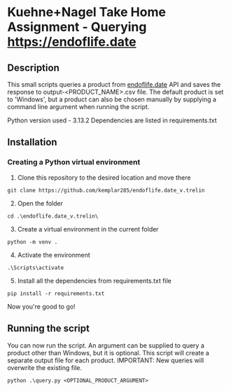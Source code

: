 # Kuehne+Nagel Take Home Assignment - Querying https://endoflife.date

## Description
This small scripts queries a product from [endoflife.date](https://endoflife.date) API and saves the response to output-<PRODUCT_NAME>.csv file.
The default product is set to 'Windows', but a product can also be chosen manually by supplying a command line argument when running the script.

Python version used - 3.13.2
Dependencies are listed in requirements.txt

## Installation
### Creating a Python virtual environment
1. Clone this repository to the desired location and move there 
```
git clone https://github.com/kemplar285/endoflife.date_v.trelin
```

2. Open the folder

```
cd .\endoflife.date_v.trelin\
```

3. Create a virtual environment in the current folder

```
python -m venv .
```

4. Activate the environment

```
.\Scripts\activate
```

5. Install all the dependencies from requirements.txt file

```
pip install -r requirements.txt
```

Now you're good to go!

## Running the script

You can now run the script. An argument can be supplied to query a product other than Windows, but it is optional.
This script will create a separate output file for each product.
IMPORTANT: New queries will overwrite the existing file.

```
python .\query.py <OPTIONAL_PRODUCT_ARGUMENT>
```